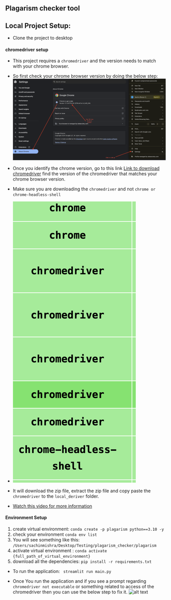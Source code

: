 ## Plagarism checker tool

## Local Project Setup:

- Clone the project to desktop

#### chromedriver setup

- This project requires a `chromedriver` and the version needs to match with your chrome browser.
- So first check your chrome browser version by doing the below step:
![alt text](./assets/chrome_version.png)

- Once you identify the chrome version, go to this link [Link to download chromedriver](https://googlechromelabs.github.io/chrome-for-testing/#stable) find the version of the chromedriver that matches your chrome browser version.

- Make sure you are downloading the `chromedriver` and not `chrome or chrome-headless-shell`
- ![alt text](./assets/different_things.png)
- It will download the zip file, extract the zip file and copy paste the `chromedriver` to the `local_deriver` folder.
- [Watch this video for more information](./assets/chrome_version.png)

#### Environment Setup

1. create virtual environment: ```conda create -p plagarism python==3.10 -y```
2. check your environment ```conda env list```
3. You will see something like this: `/Users/sachinmishra/Desktop/Testing/plagarism_checker/plagarism`
4. activate virtual environment : ```conda activate {full_path_of_virtual_environment} ```
5. download all the dependencies: ```pip install -r requirements.txt```

- To run the application:
``` streamlit run main.py```


- Once You run the application and if you see a prompt regarding `chromedriver not executable` or something related to access of the chromedriver then you can use the below step to fix it.
![alt text](./assets/image.png)


